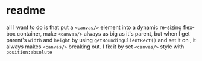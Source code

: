 # readme

all I want to do is that put a `<canvas/>` element into a dynamic re-sizing flex-box container, make `<canvas/>`
always as big as it's parent, but when I get parent's `width` and `height` by using `getBoundingClientRect()` and set it
on <canvas/>, it always makes `<canvas/>` breaking out. I fix it by set `<canvas/>` style with `position:absolute`
